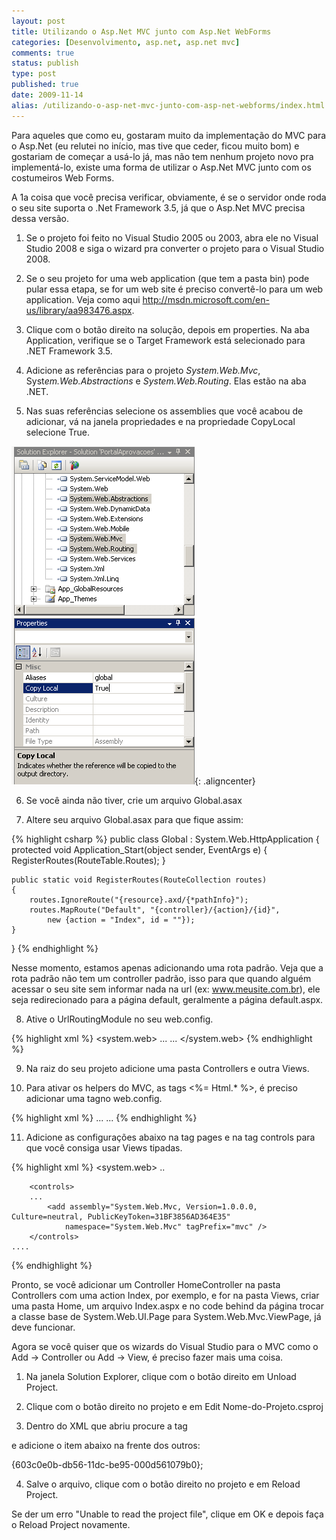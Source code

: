 ```yaml
---
layout: post
title: Utilizando o Asp.Net MVC junto com Asp.Net WebForms
categories: [Desenvolvimento, asp.net, asp.net mvc]
comments: true
status: publish
type: post
published: true
date: 2009-11-14
alias: /utilizando-o-asp-net-mvc-junto-com-asp-net-webforms/index.html
---
```

Para aqueles que como eu, gostaram muito da implementação do MVC para o Asp.Net (eu relutei no início, mas tive que ceder, ficou muito bom) e gostariam de começar a usá-lo já, mas não tem nenhum projeto novo pra implementá-lo, existe uma forma de utilizar o Asp.Net MVC junto com os costumeiros Web Forms.

A 1a coisa que você precisa verificar, obviamente, é se o servidor onde roda o seu site suporta o .Net Framework 3.5, já que o Asp.Net MVC precisa dessa versão.

1) Se o projeto foi feito no Visual Studio 2005 ou 2003, abra ele no Visual Studio 2008 e siga o wizard pra converter o projeto para o Visual Studio 2008.

2) Se o seu projeto for uma web application (que tem a pasta bin) pode pular essa etapa, se for um web site é preciso convertê-lo para um web application. Veja como aqui <a href="http://msdn.microsoft.com/en-us/library/aa983476.aspx" target="_blank">http://msdn.microsoft.com/en-us/library/aa983476.aspx</a>.

3) Clique com o botão direito na solução, depois em properties. Na aba Application, verifique se o Target Framework está selecionado para .NET Framework 3.5.

4) Adicione as referências para o projeto <em>System.Web.Mvc</em>, Syst<em>em.Web.Abstractions</em> e <em>System.Web.Routing</em>. Elas estão na aba .NET.

5) Nas suas referências selecione os assemblies que você acabou de adicionar, vá na janela propriedades e na propriedade CopyLocal selecione True.

![Marcando referências para CopyLocal = true](/images/2009/11/Screen-shot-2009-11-14-at-16.10.26.png){: .aligncenter}

6) Se você ainda não tiver, crie um arquivo Global.asax

7) Altere seu arquivo Global.asax para que fique assim:

{% highlight csharp %}
public class Global : System.Web.HttpApplication
{
    protected void Application_Start(object sender, EventArgs e)
    {
        RegisterRoutes(RouteTable.Routes);
    }

    public static void RegisterRoutes(RouteCollection routes)
    {
        routes.IgnoreRoute("{resource}.axd/{*pathInfo}");
        routes.MapRoute("Default", "{controller}/{action}/{id}",
            new {action = "Index", id = ""});
    }
}
{% endhighlight %}

Nesse momento, estamos apenas adicionando uma rota padrão. Veja que a rota padrão não tem um controller padrão, isso para que quando alguém acessar o seu site sem informar nada na url (ex: www.meusite.com.br), ele seja redirecionado para a página default, geralmente a página default.aspx.

8) Ative o UrlRoutingModule no seu web.config.

{% highlight xml %}
<system.web>
  ...
  <httpModules>
    <add name="UrlRoutingModule" type="System.Web.Routing.UrlRoutingModule, System.Web.Routing"/>
  </httpModules>
  ...
</system.web>
{% endhighlight %}

9) Na raiz do seu projeto adicione uma pasta Controllers e outra Views.

10) Para ativar os helpers do MVC, as tags &lt;%= Html.* %&gt;, é preciso adicionar uma tagno web.config.

{% highlight xml %}
<pages>
...
    <namespaces>
        <add namespace="System.Web.Mvc"/>
        <add namespace="System.Web.Mvc.Html"/>
        <add namespace="System.Web.Routing"/>
        <add namespace="System.Linq"/>
        <add namespace="System.Collections.Generic"/>
    </namespaces>
 ...
</pages>
{% endhighlight %}

11) Adicione as configurações abaixo na tag pages e na tag controls para que você consiga usar Views tipadas.

{% highlight xml %}
<system.web>
..
    <pages
        validateRequest="false" pageParserFilterType="System.Web.Mvc.ViewTypeParserFilter,
        System.Web.Mvc, Version=1.0.0.0, Culture=neutral, PublicKeyToken=31BF3856AD364E35"
        pageBaseType="System.Web.Mvc.ViewPage, System.Web.Mvc, Version=1.0.0.0, Culture=neutral,
        PublicKeyToken=31BF3856AD364E35"
        userControlBaseType="System.Web.Mvc.ViewUserControl, System.Web.Mvc, Version=1.0.0.0,
        Culture=neutral, PublicKeyToken=31BF3856AD364E35">

        <controls>
        ...
            <add assembly="System.Web.Mvc, Version=1.0.0.0, Culture=neutral, PublicKeyToken=31BF3856AD364E35"
                namespace="System.Web.Mvc" tagPrefix="mvc" />
        </controls>
    ....
{% endhighlight %}

Pronto, se você adicionar um Controller HomeController na pasta Controllers com uma action Index, por exemplo, e for na pasta Views, criar uma pasta Home, um arquivo Index.aspx e no code behind da página trocar a classe base de System.Web.UI.Page para System.Web.Mvc.ViewPage, já deve funcionar.

Agora se você quiser que os wizards do Visual Studio para o MVC como o Add -&gt; Controller ou Add -&gt; View, é preciso fazer mais uma coisa.

1) Na janela Solution Explorer, clique com o botão direito em Unload Project.

2) Clique com o botão direito no projeto e em Edit Nome-do-Projeto.csproj

3) Dentro do XML que abriu procure a tag

e adicione o item abaixo na frente dos outros:

{603c0e0b-db56-11dc-be95-000d561079b0};

4) Salve o arquivo, clique com o botão direito no projeto e em Reload Project.

Se der um erro "Unable to read the project file", clique em OK e depois faça o Reload Project novamente.
